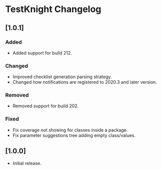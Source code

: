 <!-- Keep a Changelog guide -> https://keepachangelog.com -->

# TestKnight Changelog

<!--

## Unreleased
### Added
- for new features
### Changed 
- for changes in existing functionality.
### Deprecated 
- for soon-to-be removed features.
### Removed 
- for now removed features.
### Fixed 
- for any bug fixes.
### Security
- in case of vulnerabilities.

-->

## [1.0.1]

### Added
- Added support for build 212.
### Changed
- Improved checklist generation parsing strategy.
- Changed how notifications are registered to 2020.3 and later version.
### Removed
- Removed support for build 202.
### Fixed
- Fix coverage not showing for classes inside a package.
- Fix parameter suggestions tree adding empty class/values.

## [1.0.0]
- Initial release.

